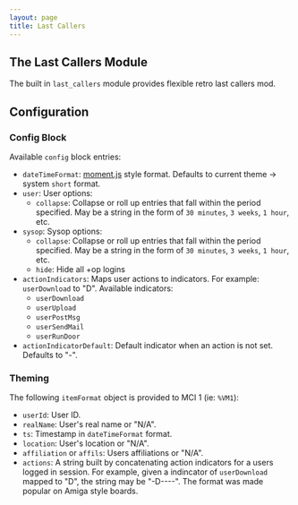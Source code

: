 ```yaml
---
layout: page
title: Last Callers
---
```

## The Last Callers Module
The built in `last_callers` module provides flexible retro last callers mod.

## Configuration
### Config Block
Available `config` block entries:
* `dateTimeFormat`: [moment.js](https://momentjs.com) style format. Defaults to current theme → system `short` format.
* `user`: User options:
    * `collapse`: Collapse or roll up entries that fall within the period specified. May be a string in the form of `30 minutes`, `3 weeks`, `1 hour`, etc.
* `sysop`: Sysop options:
    * `collapse`: Collapse or roll up entries that fall within the period specified. May be a string in the form of `30 minutes`, `3 weeks`, `1 hour`, etc.
    * `hide`: Hide all +op logins
* `actionIndicators`: Maps user actions to indicators. For example: `userDownload` to "D". Available indicators:
    * `userDownload`
    * `userUpload`
    * `userPostMsg`
    * `userSendMail`
    * `userRunDoor`
* `actionIndicatorDefault`: Default indicator when an action is not set. Defaults to "-".

### Theming
The following `itemFormat` object is provided to MCI 1 (ie: `%VM1`):
* `userId`: User ID.
* `realName`: User's real name or "N/A".
* `ts`: Timestamp in `dateTimeFormat` format.
* `location`: User's location or "N/A".
* `affiliation` or `affils`: Users affiliations or "N/A".
* `actions`: A string built by concatenating action indicators for a users logged in session. For example, given a indincator of `userDownload` mapped to "D", the string may be "-D----". The format was made popular on Amiga style boards.


